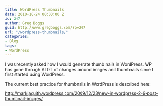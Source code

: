 ```yaml
---
title: WordPress Thumbnails
date: 2010-10-24 00:00:00 Z
id: 247
author: Greg Boggs
guid: http://www.gregboggs.com/?p=247
url: "/wordpress-thumbnails/"
categories:
- Blog
tags:
- WordPress
---
```


I was recently asked how I would generate thumb nails in WordPress. WP has gone through ALOT of changes around images and thumbnails since I first started using WordPress.

The current best practice for thumbnails in WordPress is described here:

<http://markjaquith.wordpress.com/2009/12/23/new-in-wordpress-2-9-post-thumbnail-images/>